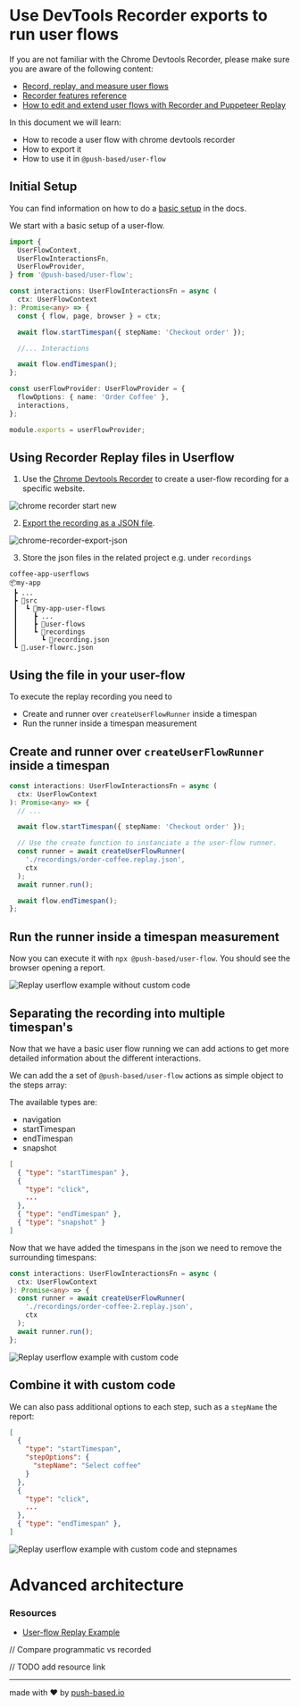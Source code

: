 # Use DevTools Recorder exports to run user flows

If you are not familiar with the Chrome Devtools Recorder, please make sure you are aware of the following content:

- [Record, replay, and measure user flows](https://developer.chrome.com/docs/devtools/recorder/)
- [Recorder features reference](https://developer.chrome.com/docs/devtools/recorder/reference/)
- [How to edit and extend user flows with Recorder and Puppeteer Replay](https://youtu.be/LBgzmqzp7ew)

In this document we will learn:

- How to recode a user flow with chrome devtools recorder
- How to export it
- How to use it in `@push-based/user-flow`

## Initial Setup

You can find information on how to do a [basic setup](writing-basic-user-flows.md) in the docs.

We start with a basic setup of a user-flow.

```ts
import {
  UserFlowContext,
  UserFlowInteractionsFn,
  UserFlowProvider,
} from '@push-based/user-flow';

const interactions: UserFlowInteractionsFn = async (
  ctx: UserFlowContext
): Promise<any> => {
  const { flow, page, browser } = ctx;

  await flow.startTimespan({ stepName: 'Checkout order' });

  //... Interactions

  await flow.endTimespan();
};

const userFlowProvider: UserFlowProvider = {
  flowOptions: { name: 'Order Coffee' },
  interactions,
};

module.exports = userFlowProvider;
```

## Using Recorder Replay files in Userflow

1. Use the [Chrome Devtools Recorder](https://developer.chrome.com/docs/devtools/recorder/#open) to create a user-flow recording for a specific website.

![chrome recorder start new](./images/chrome-recorder-start-new.png)

2. [Export the recording as a JSON file](https://developer.chrome.com/docs/devtools/recorder/reference/#:~:text=Export%20as%20a%20JSON%20file).

![chrome-recorder-export-json](./images/chrome-recorder-export-json.png)

3. Store the json files in the related project e.g. under `recordings`

```
coffee-app-userflows
📦my-app
 ┣ ...
 ┣ 📂src
 ┃  ┗ 📂my-app-user-flows
 ┃    ┣ ...
 ┃    ┣ 📂user-flows
 ┃    ┗ 📂recordings
 ┃      ┗ 📄recording.json
 ┗ 📜.user-flowrc.json
```

## Using the file in your user-flow

To execute the replay recording you need to

- Create and runner over `createUserFlowRunner` inside a timespan
- Run the runner inside a timespan measurement

## Create and runner over `createUserFlowRunner` inside a timespan

```typescript
const interactions: UserFlowInteractionsFn = async (
  ctx: UserFlowContext
): Promise<any> => {
  // ...

  await flow.startTimespan({ stepName: 'Checkout order' });

  // Use the create function to instanciate a the user-flow runner.
  const runner = await createUserFlowRunner(
    './recordings/order-coffee.replay.json',
    ctx
  );
  await runner.run();

  await flow.endTimespan();
};
```

## Run the runner inside a timespan measurement

Now you can execute it with `npx @push-based/user-flow`.
You should see the browser opening a report.

![Replay userflow example without custom code](./images/lhr-replay-example-results-1.png)

## Separating the recording into multiple timespan's

Now that we have a basic user flow running we can add actions to get more detailed information about the different
interactions.

We can add the a set of `@push-based/user-flow` actions as simple object to the steps array:

The available types are:

- navigation
- startTimespan
- endTimespan
- snapshot

```json
[
  { "type": "startTimespan" },
  {
    "type": "click",
    ...
  },
  { "type": "endTimespan" },
  { "type": "snapshot" }
]
```

Now that we have added the timespans in the json we need to remove the surrounding timespans:

```typescript
const interactions: UserFlowInteractionsFn = async (
  ctx: UserFlowContext
): Promise<any> => {
  const runner = await createUserFlowRunner(
    './recordings/order-coffee-2.replay.json',
    ctx
  );
  await runner.run();
};
```

![Replay userflow example with custom code](./images/lhr-replay-example-results-2.png)

## Combine it with custom code

We can also pass additional options to each step, such as a `stepName` the report:

```json
[
  {
    "type": "startTimespan",
    "stepOptions": {
      "stepName": "Select coffee"
    }
  },
  {
    "type": "click",
    ...
  },
  { "type": "endTimespan" },
]

```

![Replay userflow example with custom code and stepnames](./images/lhr-replay-example-results-3.png)

# Advanced architecture

### Resources

- [User-flow Replay Example](../../user-flow-replay-example/user-flow-replay-json/)

// Compare programmatic vs recorded

// TODO add resource link

---

made with ❤ by [push-based.io](https://www.push-based.io)
